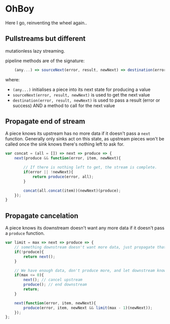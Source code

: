 # OhBoy

Here I go, reinventing the wheel again..

## Pullstreams but different

mutationless lazy streaming.

pipeline methods are of the signature:

```javascript
    (any...) => sourceNext(error, result, newNext) => destination(error, result, newNext)
```

where:
 - `(any...)` initialises a piece into its next state for producing a value
 - `sourceNext(error, result, newNext)` is used to get the next value
 - `destination(error, result, newNext)` is used to pass a result (error or success) AND a method to call for the next value

## Propagate end of stream

A piece knows its upstream has no more data if it doesn't pass a `next` function.
Generally only sinks act on this state, as upstream pieces won't be called once the sink knows there's nothing left to ask for.

```javascript
var concat = (all = []) => next => produce => {
    next(produce && function(error, item, newNext){

        // If there is nothing left to get, the stream is complete.
        if(error || !newNext){
            return produce(error, all);
        }

        concat(all.concat(item))(newNext)(produce);
    });
}
```

## Propagate cancelation

A piece knows its downstream doesn't want any more data if it doesn't pass a `produce` function.

```javascript
var limit = max => next => produce => {
    // something downstream doesn't want more data, just propagate that message upstream.
    if(!produce){
        return next();
    }

    // We have enough data, don't produce more, and let downstream know we are done.
    if(max <= 0){
        next(); // cancel upstream
        produce(); // end downstream
        return;
    }

    next(function(error, item, newNext){
        produce(error, item, newNext && limit(max - 1)(newNext));
    });
};
```